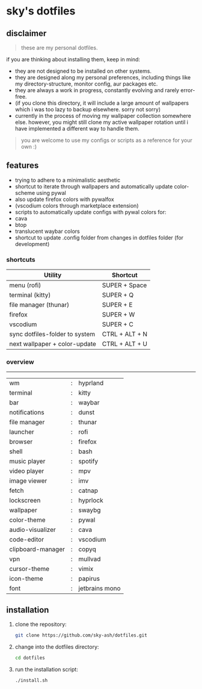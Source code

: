 # sky's dotfiles

## disclaimer
> these are my personal dotfiles. 

if you are thinking about installing them, keep in mind:
- they are not designed to be installed on other systems. 
- they are designed along my personal preferences, including things like my directory-structure, monitor config, aur packages etc. 
- they are always a work in progress, constantly evolving and rarely error-free. 
- (if you clone this directory, it will include a large amount of wallpapers which i was too lazy to backup elsewhere. sorry not sorry)
 - currently in the process of moving my wallpaper collection somewhere else. however, you might still clone my active wallpaper rotation until i have implemented a different way to handle them.
> you are welcome to use my configs or scripts as a reference for your own :)

## features
- trying to adhere to a minimalistic aesthetic
- shortcut to iterate through wallpapers and automatically update color-scheme using pywal
 - also update firefox colors with pywalfox
 - (vscodium colors through marketplace extension)
- scripts to automatically update configs with pywal colors for: 
 - cava
 - btop
- translucent waybar colors
- shortcut to update .config folder from changes in dotfiles folder (for development)

### shortcuts
| Utility | Shortcut |
|-|-|
| menu (rofi) | SUPER + Space |
| terminal (kitty) | SUPER + Q |
| file manager (thunar) | SUPER + E |
| firefox | SUPER + W |
| vscodium | SUPER + C |
| sync dotfiles-folder to system | CTRL + ALT + N |
| next wallpaper + color-update | CTRL + ALT + U |


### overview
--------------------------------------------
| | | |
|-------------------|-|---------------------|
| wm                |:| hyprland            |
| terminal          |:| kitty               |
| bar               |:| waybar              |
| notifications     |:| dunst               |
| file manager      |:| thunar              |
| launcher          |:| rofi                |
| browser           |:| firefox             |
| shell             |:| bash                |
| music player      |:| spotify             |
| video player      |:| mpv                 |
| image viewer      |:| imv                 |
| fetch             |:| catnap              |
| lockscreen        |:| hyprlock            |
| wallpaper         |:| swaybg              |
| color-theme       |:| pywal               |
| audio-visualizer  |:| cava                |
| code-editor       |:| vscodium            |
| clipboard-manager |:| copyq               |
| vpn               |:| mullvad             |
| cursor-theme      |:| vimix               |
| icon-theme        |:| papirus             |
| font              |:| jetbrains mono      |


## installation

1. clone the repository:

    ```bash
    git clone https://github.com/sky-ash/dotfiles.git
    ```

2. change into the dotfiles directory:

    ```bash
    cd dotfiles
    ```

3. run the installation script:

    ```bash
    ./install.sh
    ```
